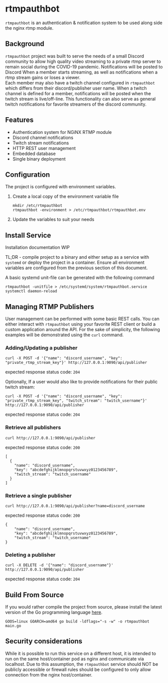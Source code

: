 rtmpauthbot
=========

`rtmpauthbot` is an authentication & notification system to be used along side the nginx rtmp module.

## Background
`rtmpauthbot` project was built to serve the needs of a small Discord community to allow high quality video streaming to a private rtmp server to remain social during the COVID-19 pandemic. Notifications will be posted to Discord When a member starts streaming, as well as notifications when a rtmp stream gains or loses a viewer.  
Each member may also have a twitch channel configured in `rtmpauthbot` which differs from their discord/publisher user name. When a twitch channel is defined for a member, notifications will be posted when the twitch stream is live/off-line. This functionality can also serve as general twitch notifications for favorite streamers of the discord community.

## Features
- Authentication system for NGiNX RTMP module
- Discord channel notifications
- Twitch stream notifications
- HTTP REST user management
- Embedded database
- Single binary deployment

## Configuration
The project is configured with environment variables.

1. Create a local copy of the environment variable file
    ```
    mkdir /etc/rtmpauthbot
    rtmpauthbot -environment > /etc/rtmpauthbot/rtmpauthbot.env
    ```
2. Update the variables to suit your needs

## Install Service
Installation documentation WIP

TL;DR - compile project to a binary and either setup as a service with `systemd` or deploy the project in a container. Ensure all environment variables are configured from the previous section of this document.


A basic systemd unit-file can be generated with the following command
```
rtmpauthbot -unitfile > /etc/systemd/system/rtmpauthbot.service
systemctl daemon-reload
```

## Managing RTMP Publishers
User management can be performed with some basic REST calls. You can either interact with `rtmpauthbot` using your favorite REST client or build a custom application around the API. For the sake of simplicity, the following examples will be demonstrated using the `curl` command.  

### Adding/Updating a publisher
```
curl -X POST -d '{"name": "discord_username", "key": "private_rtmp_stream_key"}' http://127.0.0.1:9090/api/publisher
```
expected response status code: `204`

Optionally, If a user would also like to provide notifications for their public twitch stream:
```
curl -X POST -d '{"name": "discord_username", "key": "private_rtmp_stream_key", "twitch_stream": "twitch_username"}' http://127.0.0.1:9090/api/publisher
```
expected response status code: `204`

### Retrieve all publishers
```
curl http://127.0.0.1:9090/api/publisher
```

expected response status code: `200`
```
[
  {
    "name": "discord_username",
    "key": "abcdefghijklmnopqrstuvwxyz0123456789",
    "twitch_stream": "twitch_username"
  }
]
```

### Retrieve a single publisher
```
curl http://127.0.0.1:9090/api/publisher?name=discord_username
```

expected response status code: `200`
```
{
    "name": "discord_username",
    "key": "abcdefghijklmnopqrstuvwxyz0123456789",
    "twitch_stream": "twitch_username"
}
```

### Deleting a publisher
```
curl -X DELETE -d '{"name": "discord_username"}' http://127.0.0.1:9090/api/publisher
```

expected response status code: `204`

## Build From Source
If you would rather compile the project from source, please install the latest version of the Go programming language  [here](https://golang.org/dl/).
```
GOOS=linux GOARCH=amd64 go build -ldflags="-s -w" -o rtmpauthbot main.go
```

## Security considerations
While it is possible to run this service on a different host, it is intended to run on the same host/container pod as nginx and communicate via localhost. Due to this assumption, the `rtmpauthbot` service should NOT be publicly accessible or firewall rules should be configured to only allow connection from the nginx host/container.
